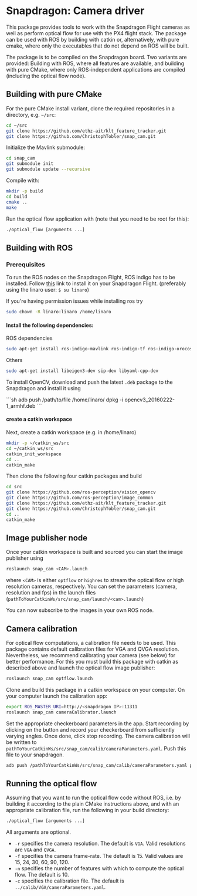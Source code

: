 # Snapdragon: Camera driver
This package provides tools to work with the Snapdragon Flight cameras as well as perform optical flow for use with the PX4 flight stack.
The package can be used with ROS by building with catkin or, alternatively, with pure cmake, where only the executables that do not depend on ROS will be built.

The package is to be compiled on the Snapdragon board. Two variants are provided: Building with ROS, where all features are available, and building with pure CMake, where only ROS-independent applications are compiled (including the optical flow node).

## Building with pure CMake
For the pure CMake install variant, clone the required repositories in a directory, e.g. `~/src`:
```sh
cd ~/src
git clone https://github.com/ethz-ait/klt_feature_tracker.git
git clone https://github.com/ChristophTobler/snap_cam.git
```

Initialize the Mavlink submodule:
```sh
cd snap_cam
git submodule init
git submodule update --recursive
```

Compile with:
```sh
mkdir -p build
cd build
cmake ..
make
```

Run the optical flow application with (note that you need to be root for this):
```sh
./optical_flow [arguments ...]
```

## Building with ROS
### Prerequisites
To run the ROS nodes on the Snapdragon Flight, ROS indigo has to be installed. Follow [this](http://wiki.ros.org/indigo/Installation/UbuntuARM) link to install it on your Snapdragon Flight. (preferably using the linaro user: `$ su linaro`)

If you're having permission issues while installing ros try
```sh
sudo chown -R linaro:linaro /home/linaro
```

#### Install the following dependencies:
ROS dependencies
```sh
sudo apt-get install ros-indigo-mavlink ros-indigo-tf ros-indigo-orocos-toolchain ros-indigo-angles ros-indigo-tf2 ros-indigo-tf2-ros
```

Others
```sh
sudo apt-get install libeigen3-dev sip-dev libyaml-cpp-dev
```

To install OpenCV, download and push the latest `.deb` package to the Snapdragon and install it using

<div class="host-code"></div>
```sh
adb push /path/to/file /home/linaro/
dpkg -i opencv3_20160222-1_armhf.deb
```

#### create a catkin workspace
Next, create a catkin workspace (e.g. in /home/linaro)
```sh
mkdir -p ~/catkin_ws/src
cd ~/catkin_ws/src
catkin_init_workspace
cd ..
catkin_make
```

Then clone the following four catkin packages and build
```sh
cd src
git clone https://github.com/ros-perception/vision_opencv
git clone https://github.com/ros-perception/image_common
git clone https://github.com/ethz-ait/klt_feature_tracker.git
git clone https://github.com/ChristophTobler/snap_cam.git
cd ..
catkin_make
```

## Image publisher node
Once your catkin workspace is built and sourced you can start the image publisher using
```sh
roslaunch snap_cam <CAM>.launch
```
where `<CAM>` is either `optflow` or `highres` to stream the optical flow or high resolution cameras, respectively.
You can set the parameters (camera, resolution and fps) in the launch files (`pathToYourCatkinWs/src/snap_cam/launch/<cam>.launch`)

You can now subscribe to the images in your own ROS node.

## Camera calibration
For optical flow computations, a calibration file needs to be used. This package contains default calibration files for VGA and QVGA resolution. Nevertheless, we recommend calibrating your camera (see below) for better performance.
For this you must build this package with catkin as described above and launch the optical flow image publisher:
```sh
roslaunch snap_cam optflow.launch
```

Clone and build this package in a catkin workspace on your computer.
On your computer launch the calibration app:
```sh
export ROS_MASTER_URI=http://<snapdragon IP>:11311
roslaunch snap_cam cameraCalibrator.launch
```

Set the appropriate checkerboard parameters in the app.
Start recording by clicking on the button and record your checkerboard from sufficiently varying angles.
Once done, click stop recording.
The camera calibration will be written to `pathToYourCatkinWs/src/snap_cam/calib/cameraParameters.yaml`.
Push this file to your snapdragon.
```sh
adb push /pathToYourCatkinWs/src/snap_cam/calib/cameraParameters.yaml pathToSnapCam/calib/cameraParameters.yaml
```

## Running the optical flow
Assuming that you want to run the optical flow code without ROS, i.e. by building it according to the plain CMake instructions above, and with an appropriate calibration file, run the following in your build directory:
```sh
./optical_flow [arguments ...]
```
All arguments are optional.
* `-r` specifies the camera resolution. The default is `VGA`. Valid resolutions are `VGA` and `QVGA`.
* `-f` specifies the camera frame-rate. The default is 15. Valid values are 15, 24, 30, 60, 90, 120.
* `-n` specifies the number of features with which to compute the optical flow. The default is 10.
* `-c` specifies the calibration file. The default is `../calib/VGA/cameraParameters.yaml`.
